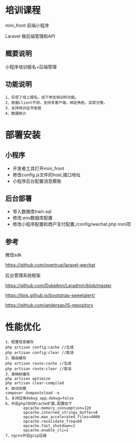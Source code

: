 培训课程
====
mini_front 前端小程序

Laravel 做后端管理和API

概要说明
---
小程序培训报名+后端管理

功能说明
---
    1、实现了线上报名，线下参加培训的功能。 
    2、依据client不同，支持多客户端，绑定角色，实现分管。
    3、支持培训证书发放
    4、数据统计

部署安装
===

小程序
--
* 开发者工具打开mini_front
* 修改config.js文件的host,接口地址
* 小程序后台配置消息模板

后台部署
--
* 导入数据库train.sql
* 修改.env数据库配置
* 修改小程序配置和商户支付配置,/config/wechat.php mini项

参考
---
微信sdk

https://github.com/overtrue/laravel-wechat 

后台管理系统框架

https://github.com/DukeAnn/Laradmin/blob/master

https://lipis.github.io/bootstrap-sweetalert/

https://github.com/andersao/l5-repository

性能优化
====
    1、配置信息缓存
    php artisan config:cache //生成
    php artisan config:clear //取消
    2、路由缓存
    php artisan route:cache //生成
    php artisan route:clear //取消
    3、类映射缓存
    php artisan optimize
    php artisan clear-compiled
    4、自动加载
    composer dumpautoload -o
    5、关闭应用debug app.debug=false
    6、开启php7的OPcache扩展,配置如下
            opcache.memory_consumption=128
            opcache.interned_strings_buffer=8
            opcache.max_accelerated_files=4000
            opcache.revalidate_freq=60
            opcache.fast_shutdown=1
            opcache.enable_cli=1
    7、nginx开启gzip压缩


